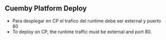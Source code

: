 ## Cuemby Platform Deploy

- Para desplegar en CP el trafico del runtime debe ser external y puerto 80
- To deploy on CP, the runtime traffic must be external and port 80.